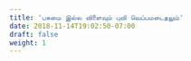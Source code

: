 ```yaml
---
title: 'பசுமை இல்ல விளைவும் புவி வெப்பமடைதலும்'
date: 2018-11-14T19:02:50-07:00
draft: false
weight: 1
---
```

